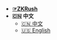 - [**☞ZKRush**](https://pool.zkrush.com)
- **🇨🇳 中文**
  - [🇨🇳 中文](/README.md) 
  - [🇺🇸 English](en/README.md)
